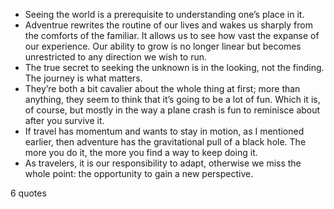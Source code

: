  - Seeing the world is a prerequisite to understanding one’s place in it.
 - Adventrue rewrites the routine of our lives and wakes us sharply from the comforts of the familiar. It allows us to see how vast the expanse of our experience. Our ability to grow is no longer linear but becomes unrestricted to any direction we wish to run.
 - The true secret to seeking the unknown is in the looking, not the finding. The journey is what matters.
 - They’re both a bit cavalier about the whole thing at first; more than anything, they seem to think that it’s going to be a lot of fun. Which it is, of course, but mostly in the way a plane crash is fun to reminisce about after you survive it.
 - If travel has momentum and wants to stay in motion, as I mentioned earlier, then adventure has the gravitational pull of a black hole. The more you do it, the more you find a way to keep doing it.
 - As travelers, it is our responsibility to adapt, otherwise we miss the whole point: the opportunity to gain a new perspective.

6 quotes